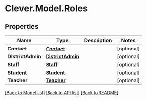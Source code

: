 # Clever.Model.Roles
## Properties

Name | Type | Description | Notes
------------ | ------------- | ------------- | -------------
**Contact** | [**Contact**](Contact.md) |  | [optional] 
**DistrictAdmin** | [**DistrictAdmin**](DistrictAdmin.md) |  | [optional] 
**Staff** | [**Staff**](Staff.md) |  | [optional] 
**Student** | [**Student**](Student.md) |  | [optional] 
**Teacher** | [**Teacher**](Teacher.md) |  | [optional] 

[[Back to Model list]](../README.md#documentation-for-models) [[Back to API list]](../README.md#documentation-for-api-endpoints) [[Back to README]](../README.md)

